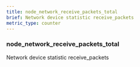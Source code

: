 ```yaml
---
title: node_network_receive_packets_total
brief: Network device statistic receive_packets
metric_type: counter
---
```

### node_network_receive_packets_total

Network device statistic receive_packets
